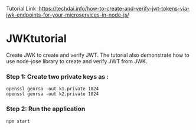 Tutorial Link :https://techdai.info/how-to-create-and-verify-jwt-tokens-via-jwk-endpoints-for-your-microservices-in-node-js/
# JWKtutorial
Create JWK to create and verify JWT. The tutorial also demonstrate how to use node-jose library to create and verify JWT from JWK.

### Step 1: Create two private keys as : 
```
openssl genrsa -out k1.private 1024
openssl genrsa -out k2.private 1024
```

### Step 2: Run the application

```
npm start
```
